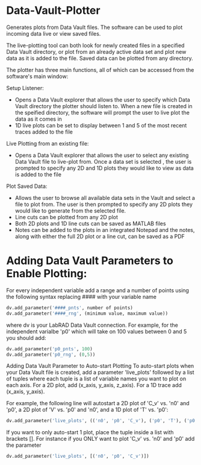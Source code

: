 ﻿# Data-Vault-Plotter
 
Generates plots from Data Vault files. The software can be used to plot incoming data live or view saved files.  

The live-plotting tool can both look for newly created files in a specified Data Vault directory, or plot from an already active data set and plot new data as it is added to the file. Saved data can be plotted from any directory.
 
The plotter has three main functions, all of which can be accessed from the software's main window:
 
 Setup Listener:
 - Opens a Data Vault explorer that allows the user to specify which Data Vault directory the plotter should listen to. When a new file is created in the speified directory, the software will prompt the user to live plot the data as it comes in
 - 1D live plots can be set to display between 1 and 5 of the most recent traces added to the file
 
 Live Plotting from an existing file:
 - Opens a Data Vault explorer that allows the user to select any existing Data Vault file to live-plot from. Once a data set is selected , the user is prompted to specify any 2D and 1D plots they would like to view as data is added to the file
 
 Plot Saved Data:
 - Allows the user to browse all available data sets in the Vault and select a file to plot from. The user is then prompted to specify any 2D plots they would like to generate from the selected file.
 - Line cuts can be plotted from any 2D plot
 - Both 2D plots and 1D line cuts can be saved as MATLAB files
 - Notes can be added to the plots in an integrated Notepad and the notes, along with either the full 2D plot or a line cut, can be saved as a PDF
 
# Adding Data Vault Parameters to Enable Plotting:

For every independent variable add a range and a number of points using the following syntax replacing #### with your variable name
```python
dv.add_parameter('####_pnts', number of points)
dv.add_parameter('####_rng', (minimum value, maximum value))
```
where dv is your LabRAD Data Vault connection. For example, for the independent varialbe 'p0' which will take on 100 values between 0 and 5 you should add:
 ```python
dv.add_parameter('p0_pnts', 100)
dv.add_parameter('p0_rng', (0,5))
```
Adding Data Vault Parameter to Auto-start Plotting
To auto-start plots when your Data Vault file is created, add a parameter 'live_plots' followed by a list of tuples where each tuple is a list of variable names you want to plot on each axis. For a 2D plot, add (x_axis, y_axis, z_axis). For a 1D trace add (x_axis, y_axis). 

For example, the following line will autostart a 2D plot of 'C_v' vs. 'n0' and 'p0', a 2D plot of 'V' vs. 'p0' and 'n0', and a 1D plot of 'T' vs. 'p0':
```python
dv.add_parameter('live_plots', (('n0', 'p0', 'C_v'), ('p0', 'T'), ('p0', 'n0', 'V')))
```
If you want to only auto-start 1 plot, place the tuple inside a list with brackets []. For instance if you ONLY want to plot 'C_v' vs. 'n0' and 'p0' add the parameter
```python
dv.add_parameter('live_plots', [('n0', 'p0', 'C_v')])
```
